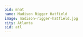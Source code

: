 ```yaml
---
pid: mhat
name: Madison Rigger Hatfield
image: madison-rigger-hatfield.jpg
city: Atlanta
sid: atl
---
```

